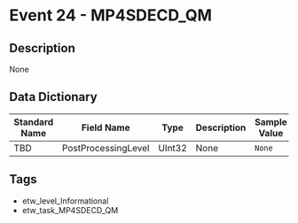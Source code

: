 # Event 24 - MP4SDECD_QM

## Description
None

## Data Dictionary
|Standard Name|Field Name|Type|Description|Sample Value|
|---|---|---|---|---|
|TBD|PostProcessingLevel|UInt32|None|`None`|

## Tags
* etw_level_Informational
* etw_task_MP4SDECD_QM